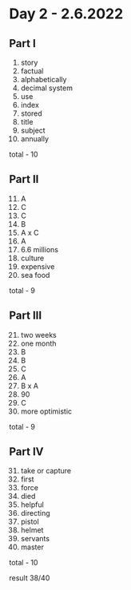 # Day 2 - 2.6.2022

## Part I

1. story
2. factual
3. alphabetically
4. decimal system
5. use
6. index
7. stored
8. title
9. subject
10. annually

total - 10

## Part II

11. A
12. C
13. C
14. B
15. A x C
16. A
17. 6.6 millions
18. culture
19. expensive
20. sea food

total - 9

## Part III

21. two weeks
22. one month
23. B
24. B
25. C
26. A
27. B x A
28. 90
29. C
30. more optimistic

total - 9

## Part IV

31. take or capture
32. first
33. force
34. died
35. helpful
36. directing
37. pistol
38. helmet
39. servants
40. master

total - 10

result 38/40
